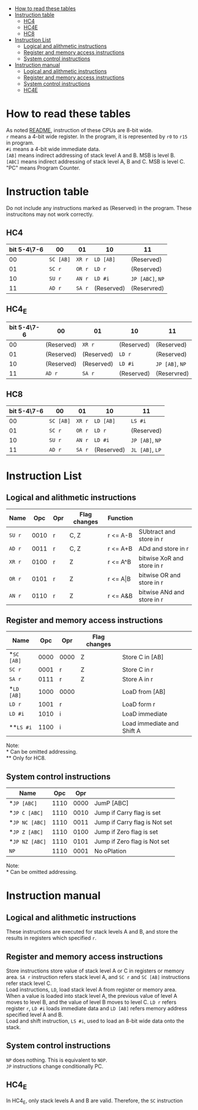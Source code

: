 - [How to read these tables](#how-to-read-these-tables)
- [Instruction table](#instruction-table)
  - [HC4](#hc4)
  - [HC4E](#hc4e)
  - [HC8](#hc8)
- [Instruction List](#instruction-list)
  - [Logical and alithmetic instructions](#logical-and-alithmetic-instructions)
  - [Register and memory access instructions](#register-and-memory-access-instructions)
  - [System control instructions](#system-control-instructions)
- [Instruction manual](#instruction-manual)
  - [Logical and alithmetic instructions](#logical-and-alithmetic-instructions-1)
  - [Register and memory access instructions](#register-and-memory-access-instructions-1)
  - [System control instructions](#system-control-instructions-1)
  - [HC4E](#hc4e-1)


# How to read these tables

As noted [README](https://github.com/nasu8151/HC4), instruction of these CPUs are 8-bit wide.   
```r``` means a 4-bit wide register. In the program, it is represented by ```r0``` to ```r15``` in program.    
```#i``` means a 4-bit wide immediate data.    
```[AB]``` means indirect addressing of stack level A and B. MSB is level B.   
```[ABC]``` means indirect addressing of stack level A, B and C. MSB is level C.    
"PC" means Program Counter.

# Instruction table

Do not include any instructions marked as (Reserved) in the program.
These instrucitons may not work correctly. 

## HC4

| bit 5-4\7-6 | 00            | 01         | 10            | 11                       |
| ----------- | ------------- | ---------- | ------------- | ------------------------ |
| 00          | ```SC [AB]``` | ```XR r``` | ```LD [AB]``` | (Reserved)               |
| 01          | ```SC r```    | ```OR r``` | ```LD r```    | (Reserved)               |
| 10          | ```SU r```    | ```AN r``` | ```LD #i```   | ```JP [ABC]```, ```NP``` |
| 11          | ```AD r```    | ```SA r``` | (Reserved)    | (Reservred)              |

## HC4<sub>E</sub>

| bit 5-4\7-6 | 00         | 01         | 10          | 11                      |
| ----------- | ---------- | ---------- | ----------- | ----------------------- |
| 00          | (Reserved) | ```XR r``` | (Reserved)  | (Reserved)              |
| 01          | (Reserved) | (Reserved) | ```LD r```  | (Reserved)              |
| 10          | (Reserved) | (Reserved) | ```LD #i``` | ```JP [AB]```, ```NP``` |
| 11          | ```AD r``` | ```SA r``` | (Reserved)  | (Reservred)             |

## HC8

| bit 5-4\7-6 | 00            | 01         | 10            | 11                      |
| ----------- | ------------- | ---------- | ------------- | ----------------------- |
| 00          | ```SC [AB]``` | ```XR r``` | ```LD [AB]``` | ```LS #i```             |
| 01          | ```SC r```    | ```OR r``` | ```LD r```    | (Reserved)              |
| 10          | ```SU r```    | ```AN r``` | ```LD #i```   | ```JP [AB]```, ```NP``` |
| 11          | ```AD r```    | ```SA r``` | (Reserved)    | ```JL [AB]```, ```LP``` |

# Instruction List

## Logical and alithmetic instructions

| Name       | Opc  | Opr | Flag changes | Function   |                            |
| ---------- | ---- | --- | ------------ | ---------- | -------------------------- |
| ```SU r``` | 0010 | r   | C, Z         | r <= A-B   | SUbtract and store in r    |
| ```AD r``` | 0011 | r   | C, Z         | r <= A+B   | ADd and store in r         |
| ```XR r``` | 0100 | r   | Z            | r <= A^B   | bitwise XoR and store in r |
| ```OR r``` | 0101 | r   | Z            | r <= A\|B  | bitwise OR and store in r  |
| ```AN r``` | 0110 | r   | Z            | r <= A&B   | bitwise ANd and store in r |

## Register and memory access instructions

| Name            | Opc  | Opr  | Flag changes |                            |
| --------------- | ---- | ---- | ------------ | -------------------------- |
| \*```SC [AB]``` | 0000 | 0000 | Z            | Store C in [AB]            |
| ```SC r```      | 0001 | r    | Z            | Store C in r               |
| ```SA r```      | 0111 | r    | Z            | Store A in r               |
| \*```LD [AB]``` | 1000 | 0000 |              | LoaD from [AB]             |
| ```LD r```      | 1001 | r    |              | LoaD form r                |
| ```LD #i```     | 1010 | i    |              | LoaD immediate             |
| \*\*```LS #i``` | 1100 | i    |              | Load immediate and Shift A |

Note:    
\* Can be omitted addressing.   
\*\* Only for HC8.

## System control instructions

| Name                | Opc  | Opr  |                               |
| ------------------- | ---- | ---- | ----------------------------- |
| \*```JP [ABC]```    | 1110 | 0000 | JumP [ABC]                    |
| \*```JP C [ABC]```  | 1110 | 0010 | Jump if Carry flag is set     |
| \*```JP NC [ABC]``` | 1110 | 0011 | Jump if Carry flag is Not set |
| \*```JP Z [ABC]```  | 1110 | 0100 | Jump if Zero flag is set      |
| \*```JP NZ [ABC]``` | 1110 | 0101 | Jump if Zero flag is Not set  |
| ```NP```            | 1110 | 0001 | No oPlation                   |

Note:    
\* Can be omitted addressing.

# Instruction manual
## Logical and alithmetic instructions

These instructions are executed for stack levels A and B, and store the results in registers which specified ```r```.

## Register and memory access instructions

Store instructions store value of stack level A or C in registers or memory area. ```SA r``` instruction refers stack level A, and ```SC r``` and ```SC [AB]``` instructions refer stack level C.   
Load instructions, ```LD```,  load stack level A from register or memory area. When a value is loaded into stack level A, the previous value of level A moves to level B, and the value of level B moves to level C. ```LD r``` refers register ```r```, ```LD #i``` loads immediate data and ```LD [AB]``` refers memory address specified level A and B.   
Load and shift instruction, ```LS #i```, used to load an 8-bit wide data onto the stack.

## System control instructions

```NP``` does nothing. This is equivalent to ```NOP```.   
```JP``` instructions change conditionally PC.

## HC4<sub>E</sub>

In HC4<sub>E</sub>, only stack levels A and B are valid. Therefore, the ```SC``` instruction 